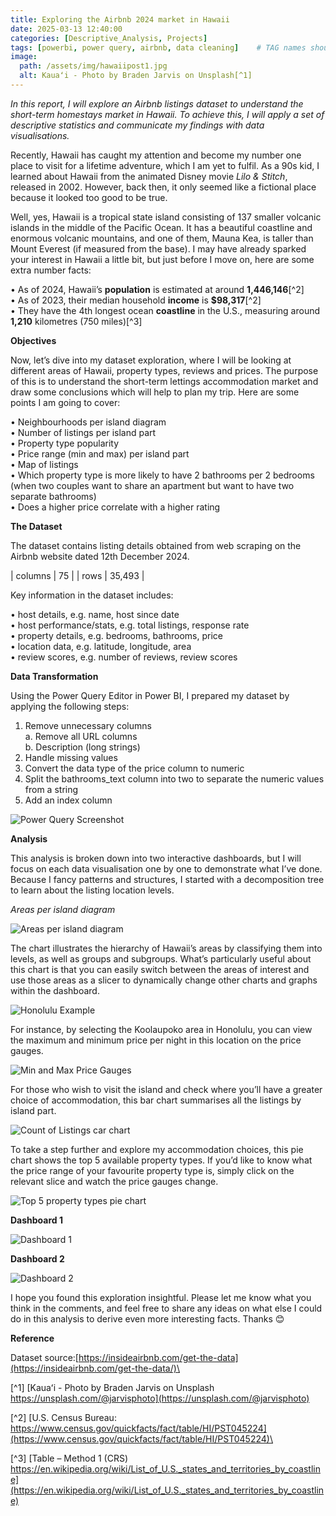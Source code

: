 ```yaml
---
title: Exploring the Airbnb 2024 market in Hawaii
date: 2025-03-13 12:40:00
categories: [Descriptive_Analysis, Projects]
tags: [powerbi, power query, airbnb, data cleaning]    # TAG names should always be lowercase
image:
  path: /assets/img/hawaiipost1.jpg
  alt: Kauaʻi - Photo by Braden Jarvis on Unsplash[^1]
---
```

*In this report, I will explore an Airbnb listings dataset to understand the short-term homestays market in Hawaii. To achieve this, I will apply a set of descriptive statistics and communicate my findings with data visualisations.*

Recently, Hawaii has caught my attention and become my number one place to visit for a lifetime adventure, which I am yet to fulfil.  As a 90s kid, I learned about Hawaii from the animated Disney movie *Lilo & Stitch*, released in 2002. However, back then, it only seemed like a fictional place because it looked too good to be true.

Well, yes, Hawaii is a tropical state island consisting of 137 smaller volcanic islands in the middle of the Pacific Ocean. It has a beautiful coastline and enormous volcanic mountains, and one of them, Mauna Kea, is taller than Mount Everest (if measured from the base). I may have already sparked your interest in Hawaii a little bit, but just before I move on, here are some extra number facts:

•	As of 2024, Hawaii’s **population** is estimated at around **1,446,146**[^2]\
•	As of 2023, their median household **income** is **$98,317**[^2]\
•	They have the 4th longest ocean **coastline** in the U.S., measuring around **1,210** kilometres (750 miles)[^3]

**Objectives**

Now, let’s dive into my dataset exploration, where I will be looking at different areas of Hawaii, property types, reviews and prices. The purpose of this is to understand the short-term lettings accommodation market and draw some conclusions which will help to plan my trip. Here are some points I am going to cover:

•	Neighbourhoods per island diagram\
•	Number of listings per island part\
•	Property type popularity\
•	Price range (min and max) per island part\
•	Map of listings\
•	Which property type is more likely to have 2 bathrooms per 2 bedrooms (when two couples want to share an apartment but want to have two separate bathrooms)\
•	Does a higher price correlate with a higher rating

**The Dataset**

The dataset contains listing details obtained from web scraping on the Airbnb website dated 12th December 2024. 

| columns    | 75       |
| rows | 35,493       |

Key information in the dataset includes:

•	host details, e.g. name, host since date\
•	host performance/stats, e.g. total listings, response rate\
•	property details, e.g. bedrooms, bathrooms, price\
•	location data, e.g. latitude, longitude, area\
•	review scores, e.g. number of reviews, review scores

**Data Transformation**

Using the Power Query Editor in Power BI, I prepared my dataset by applying the following steps:
1.	Remove unnecessary columns\
  a.	Remove all URL columns\
  b.	Description (long strings)
2.	Handle missing values
3.	Convert the data type of the price column to numeric
4.	Split the bathrooms_text column into two to separate the numeric values from a string
5.	Add an index column

![Power Query Screenshot](/assets/img/datatransformation.png)

**Analysis**

This analysis is broken down into two interactive dashboards, but I will focus on each data visualisation one by one to demonstrate what I’ve done. Because I fancy patterns and structures, I started with a decomposition tree to learn about the listing location levels. 

*Areas per island diagram*

![Areas per island diagram](/assets/img/decompositiontree.jpg)

The chart illustrates the hierarchy of Hawaii’s areas by classifying them into levels, as well as groups and subgroups. What’s particularly useful about this chart is that you can easily switch between the areas of interest and use those areas as a slicer to dynamically change other charts and graphs within the dashboard.

![Honolulu Example](/assets/img/honoluluexample.jpg)

For instance, by selecting the Koolaupoko area in Honolulu, you can view the maximum and minimum price per night in this location on the price gauges.

![Min and Max Price Gauges](/assets/img/minmaxprice.jpg)

For those who wish to visit the island and check where you’ll have a greater choice of accommodation, this bar chart summarises all the listings by island part.

![Count of Listings car chart](/assets/img/countoflistings.jpg)

To take a step further and explore my accommodation choices, this pie chart shows the top 5 available property types. If you’d like to know what the price range of your favourite property type is, simply click on the relevant slice and watch the price gauges change.

![Top 5 property types pie chart](/assets/img/top5property.jpg)

**Dashboard 1**

![Dashboard 1](/assets/img/dashboard1.jpg)

**Dashboard 2**

![Dashboard 2](/assets/img/dashboard2.jpg)

I hope you found this exploration insightful. Please let me know what you think in the comments, and feel free to share any ideas on what else I could do in this analysis to derive even more interesting facts. Thanks 😊

**Reference**

Dataset source:[https://insideairbnb.com/get-the-data](https://insideairbnb.com/get-the-data/)\

[^1] [Kauaʻi - Photo by Braden Jarvis on Unsplash https://unsplash.com/@jarvisphoto](https://unsplash.com/@jarvisphoto)

[^2] [U.S. Census Bureau: https://www.census.gov/quickfacts/fact/table/HI/PST045224](https://www.census.gov/quickfacts/fact/table/HI/PST045224)\

[^3] [Table – Method 1 (CRS) https://en.wikipedia.org/wiki/List_of_U.S._states_and_territories_by_coastline](https://en.wikipedia.org/wiki/List_of_U.S._states_and_territories_by_coastline)
